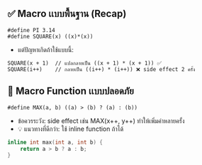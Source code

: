 ## ✅ Macro เเบบพื้นฐาน (Recap)
```
#define PI 3.14
#define SQUARE(x) ((x)*(x))
```
- แต่ปัญหาเกิดถ้าใช้แบบนี้:
```
SQUARE(x + 1)  // แปลกลายเป็น ((x + 1) * (x + 1)) ✅
SQUARE(i++)    // กลายเป็น ((i++) * (i++)) ❌ side effect 2 ครั้ง
```

## 🚀 Macro Function เเบบปลอดภัย
```
#define MAX(a, b) ((a) > (b) ? (a) : (b))
```
- ข้อควรระวัง: side effect เช่น MAX(x++, y++) ทำให้เพิ่มค่าหลายครั้ง
- 💡 แนวทางที่ดีกว่า: ใช้ inline function ถ้าได้
```c
inline int max(int a, int b) {
    return a > b ? a : b;
}
```


